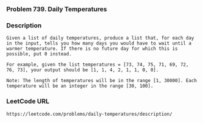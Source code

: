 ### Problem 739. Daily Temperatures
  
### Description
    Given a list of daily temperatures, produce a list that, for each day in the input, tells you how many days you would have to wait until a warmer temperature. If there is no future day for which this is possible, put 0 instead.
   
    For example, given the list temperatures = [73, 74, 75, 71, 69, 72, 76, 73], your output should be [1, 1, 4, 2, 1, 1, 0, 0].
   
    Note: The length of temperatures will be in the range [1, 30000]. Each temperature will be an integer in the range [30, 100]. 
    
### LeetCode URL
    https://leetcode.com/problems/daily-temperatures/description/